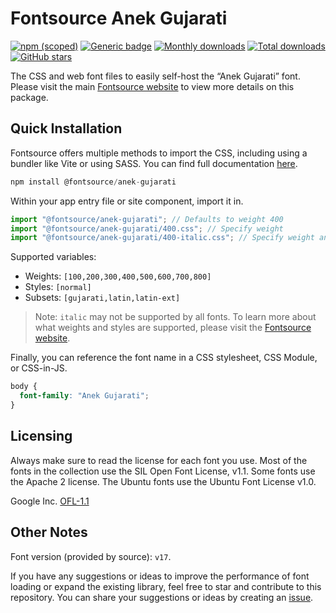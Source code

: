 # Fontsource Anek Gujarati

[![npm (scoped)](https://img.shields.io/npm/v/@fontsource/anek-gujarati?color=brightgreen)](https://www.npmjs.com/package/@fontsource/anek-gujarati) [![Generic badge](https://img.shields.io/badge/fontsource-passing-brightgreen)](https://github.com/fontsource/fontsource) [![Monthly downloads](https://badgen.net/npm/dm/@fontsource/anek-gujarati)](https://github.com/fontsource/fontsource) [![Total downloads](https://badgen.net/npm/dt/@fontsource/anek-gujarati)](https://github.com/fontsource/fontsource) [![GitHub stars](https://img.shields.io/github/stars/fontsource/fontsource.svg?style=social&label=Star)](https://github.com/fontsource/fontsource/stargazers)

The CSS and web font files to easily self-host the “Anek Gujarati” font. Please visit the main [Fontsource website](https://fontsource.org/fonts/anek-gujarati) to view more details on this package.

## Quick Installation

Fontsource offers multiple methods to import the CSS, including using a bundler like Vite or using SASS. You can find full documentation [here](https://fontsource.org/docs/getting-started/introduction).

```javascript
npm install @fontsource/anek-gujarati
```

Within your app entry file or site component, import it in.

```javascript
import "@fontsource/anek-gujarati"; // Defaults to weight 400
import "@fontsource/anek-gujarati/400.css"; // Specify weight
import "@fontsource/anek-gujarati/400-italic.css"; // Specify weight and style
```

Supported variables:
- Weights: `[100,200,300,400,500,600,700,800]`
- Styles: `[normal]`
- Subsets: `[gujarati,latin,latin-ext]`

> Note: `italic` may not be supported by all fonts. To learn more about what weights and styles are supported, please visit the [Fontsource website](https://fontsource.org/fonts/anek-gujarati).

Finally, you can reference the font name in a CSS stylesheet, CSS Module, or CSS-in-JS.

```css
body {
  font-family: "Anek Gujarati";
}
```

## Licensing
Always make sure to read the license for each font you use. Most of the fonts in the collection use the SIL Open Font License, v1.1. Some fonts use the Apache 2 license. The Ubuntu fonts use the Ubuntu Font License v1.0.

Google Inc.
[OFL-1.1](http://scripts.sil.org/OFL)

## Other Notes
Font version (provided by source): `v17`.

If you have any suggestions or ideas to improve the performance of font loading or expand the existing library, feel free to star and contribute to this repository. You can share your suggestions or ideas by creating an [issue](https://github.com/fontsource/fontsource/issues).
